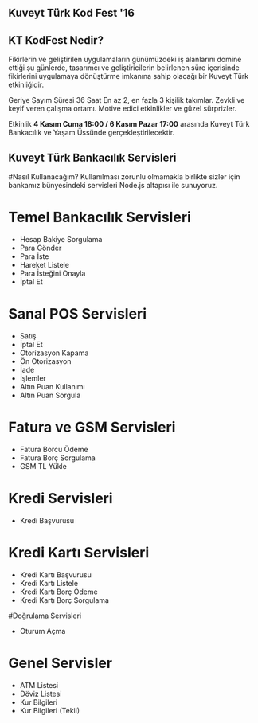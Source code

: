 ## Kuveyt Türk Kod Fest '16

## KT KodFest Nedir?
Fikirlerin ve geliştirilen uygulamaların günümüzdeki iş alanlarını domine ettiği şu günlerde, tasarımcı ve geliştiricilerin belirlenen süre içerisinde fikirlerini uygulamaya dönüştürme imkanına sahip olacağı bir Kuveyt Türk etkinliğidir. 

Geriye Sayım Süresi 36 Saat 
En az 2, en fazla 3 kişilik takımlar. Zevkli ve keyif veren çalışma ortamı. Motive edici etkinlikler ve güzel sürprizler. 

Etkinlik **4 Kasım Cuma 18:00 / 6 Kasım Pazar 17:00** arasında Kuveyt Türk Bankacılık ve Yaşam Üssünde gerçekleştirilecektir.

## Kuveyt Türk Bankacılık Servisleri

#Nasıl Kullanacağım?
Kullanılması zorunlu olmamakla birlikte sizler için bankamız bünyesindeki servisleri Node.js altapısı ile sunuyoruz.

# Temel Bankacılık Servisleri
* Hesap Bakiye Sorgulama
* Para Gönder
* Para İste
* Hareket Listele
* Para İsteğini Onayla
* İptal Et

# Sanal POS Servisleri
* Satış
* İptal Et
* Otorizasyon Kapama
* Ön Otorizasyon
* İade
* İşlemler
* Altın Puan Kullanımı
* Altın Puan Sorgula

# Fatura ve GSM Servisleri
* Fatura Borcu Ödeme
* Fatura Borç Sorgulama
* GSM TL Yükle

# Kredi Servisleri
* Kredi Başvurusu

# Kredi Kartı Servisleri
* Kredi Kartı Başvurusu
* Kredi Kartı Listele
* Kredi Kartı Borç Ödeme
* Kredi Kartı Borç Sorgulama

#Doğrulama Servisleri
* Oturum Açma

# Genel Servisler
* ATM Listesi
* Döviz Listesi
* Kur Bilgileri
* Kur Bilgileri (Tekil)
